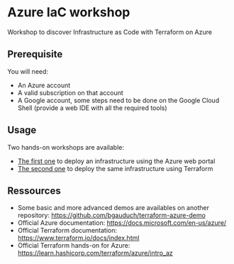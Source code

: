 # Azure IaC workshop
Workshop to discover Infrastructure as Code with Terraform on Azure

## Prerequisite
You will need:

* An Azure account
* A valid subscription on that account
* A Google account, some steps need to be done on the Google Cloud Shell (provide a web IDE with all the required tools)

## Usage
Two hands-on workshops are available:

* [The first one](/workshop-1) to deploy an infrastructure using the Azure web portal
* [The second one](/workshop-2) to deploy the same infrastructure using Terraform

## Ressources

* Some basic and more advanced demos are availables on another repository: https://github.com/bgauduch/terraform-azure-demo
* Official Azure documentation: https://docs.microsoft.com/en-us/azure/
* Official Terraform documentation: https://www.terraform.io/docs/index.html
* Official Terraform hands-on for Azure: https://learn.hashicorp.com/terraform/azure/intro_az
